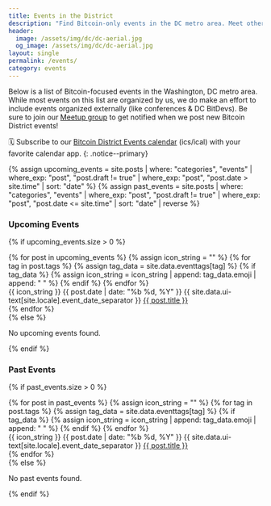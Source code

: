 ```yaml
---
title: Events in the District
description: "Find Bitcoin-only events in the DC metro area. Meet others, learn more, and dive into Bitcoin in the nation's capital & surrounding cities."
header:
  image: /assets/img/dc/dc-aerial.jpg
  og_image: /assets/img/dc/dc-aerial.jpg
layout: single
permalink: /events/
category: events
---
```


Below is a list of Bitcoin-focused events in the Washington, DC metro area. While most events on this list are organized by us, we do make an effort to include events organized externally (like conferences & DC BitDevs). Be sure to join our [Meetup group](https://www.meetup.com/bitcoin-district) to get notified when we post new Bitcoin District events!

🗓️ Subscribe to our [Bitcoin District Events calendar](https://bitcoindistrict.org/events.ics) (ics/ical) with your favorite calendar app.
{: .notice--primary}

{% assign upcoming_events = site.posts | where: "categories", "events" | where_exp: "post", "post.draft != true" | where_exp: "post", "post.date > site.time" | sort: "date" %}
{% assign past_events = site.posts | where: "categories", "events" | where_exp: "post", "post.draft != true" | where_exp: "post", "post.date <= site.time" | sort: "date" | reverse %}

### Upcoming Events
{% if upcoming_events.size > 0 %}
  <div class="events-list">
  {% for post in upcoming_events %}
      {% assign icon_string = "" %}
      {% for tag in post.tags %}
        {% assign tag_data = site.data.eventtags[tag] %}
        {% if tag_data %}
          {% assign icon_string = icon_string | append: tag_data.emoji | append: " " %}
        {% endif %}
  {% endfor %}
  <section class="event">
    {{ icon_string }} {{ post.date | date: "%b %d, %Y" }} {{ site.data.ui-text[site.locale].event_date_separator }} <a href="{{ post.url }}">{{ post.title }}</a>
  </section>
    {% endfor %}
  </div>
{% else %}
  <p>No upcoming events found.</p>
{% endif %}


### Past Events
{% if past_events.size > 0 %}
  <div class="events-list">
  {% for post in past_events %}
      {% assign icon_string = "" %}
      {% for tag in post.tags %}
        {% assign tag_data = site.data.eventtags[tag] %}
        {% if tag_data %}
          {% assign icon_string = icon_string | append: tag_data.emoji | append: " " %}
        {% endif %}
  {% endfor %}
  <section class="event">
    {{ icon_string }} {{ post.date | date: "%b %d, %Y" }} {{ site.data.ui-text[site.locale].event_date_separator }} <a href="{{ post.url }}">{{ post.title }}</a>
  </section>
    {% endfor %}
  </div>
{% else %}
  <p>No past events found.</p>
{% endif %}